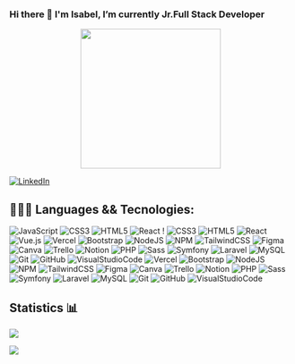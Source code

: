 ### Hi there 👋 I'm Isabel, I’m currently Jr.Full Stack Developer 

<div align="center" dir="column">
   <a target="_blanck" rel="noopener noreferrer" href="http://www.epc-ucb.edu.bo/mfm/images/smilies/itchy-n-scratchy.gif"></a>
   <img width="250px" src="http://www.epc-ucb.edu.bo/mfm/images/smilies/itchy-n-scratchy.gif" data-canonical-src="https://i.imgur.com/99BZ8IU.gif" style="max-width: 100%;">
</div>

[![LinkedIn](https://img.shields.io/badge/IsabelGM-%230077B5.svg?logo=linkedin&logoColor=white)](https://www.linkedin.com/in/isabel-gutierrez-moreno/)

## 👩🏼‍💻 Languages && Tecnologies:
![JavaScript](https://img.shields.io/badge/javascript-F7DF1E.svg?style=for-the-badge&logo=javascript&logoColor=white) ![CSS3](https://img.shields.io/badge/css3-1572B6.svg?style=for-the-badge&logo=css3&logoColor=white) ![HTML5](https://img.shields.io/badge/html5-E34F26.svg?style=for-the-badge&logo=html5&logoColor=white) ![React](https://img.shields.io/badge/ReactJs-61DAFB.svg?style=for-the-badge&logo=react&logoColor=white) ! ![CSS3](https://img.shields.io/badge/css3-1572B6.svg?style=for-the-badge&logo=css3&logoColor=white) ![HTML5](https://img.shields.io/badge/html5-E34F26.svg?style=for-the-badge&logo=html5&logoColor=white) ![React](https://img.shields.io/badge/ReactJs-61DAFB.svg?style=for-the-badge&logo=react&logoColor=white) ![Vue.js](https://img.shields.io/badge/vuejs-%2335495e.svg?style=for-the-badge&logo=vuedotjs&logoColor=%234FC08D) ![Vercel](https://img.shields.io/badge/vercel-000000.svg?style=for-the-badge&logo=vercel&logoColor=white) ![Bootstrap](https://img.shields.io/badge/bootstrap-7952B3.svg?style=for-the-badge&logo=bootstrap&logoColor=white) ![NodeJS](https://img.shields.io/badge/node.js-339933?style=for-the-badge&logo=node.js&logoColor=white) ![NPM](https://img.shields.io/badge/NPM-CB3837.svg?style=for-the-badge&logo=npm&logoColor=white) ![TailwindCSS](https://img.shields.io/badge/tailwindcss-06B6D4.svg?style=for-the-badge&logo=tailwind-css&logoColor=white) ![Figma](https://img.shields.io/badge/figma-F24E1E.svg?style=for-the-badge&logo=figma&logoColor=white) ![Canva](https://img.shields.io/badge/Canva-00C4CC.svg?style=for-the-badge&logo=Canva&logoColor=white) ![Trello](https://img.shields.io/badge/Trello-0052CC.svg?style=for-the-badge&logo=Trello&logoColor=white) ![Notion](https://img.shields.io/badge/Notion-000000.svg?style=for-the-badge&logo=notion&logoColor=white) ![PHP](https://img.shields.io/badge/PHP-777BB4.svg?style=for-the-badge&logo=php&logoColor=white) ![Sass](https://img.shields.io/badge/Sass-CC6699.svg?style=for-the-badge&logo=Sass&logoColor=white) ![Symfony](https://img.shields.io/badge/Symfony-000000.svg?style=for-the-badge&logo=Symfony&logoColor=white) ![Laravel](https://img.shields.io/badge/Laravel-FF2D20.svg?style=for-the-badge&logo=Laravel&logoColor=white) ![MySQL](https://img.shields.io/badge/MySQL-4479A1.svg?style=for-the-badge&logo=MySQL&logoColor=white) ![Git](https://img.shields.io/badge/Git-F05032.svg?style=for-the-badge&logo=Git&logoColor=white) ![GitHub](https://img.shields.io/badge/GitHub-181717.svg?style=for-the-badge&logo=GitHub&logoColor=white) ![VisualStudioCode](https://img.shields.io/badge/VisualStudioCode-007ACC.svg?style=for-the-badge&logo=VisualStudioCode&logoColor=white) ![Vercel](https://img.shields.io/badge/vercel-000000.svg?style=for-the-badge&logo=vercel&logoColor=white) ![Bootstrap](https://img.shields.io/badge/bootstrap-7952B3.svg?style=for-the-badge&logo=bootstrap&logoColor=white) ![NodeJS](https://img.shields.io/badge/node.js-339933?style=for-the-badge&logo=node.js&logoColor=white) ![NPM](https://img.shields.io/badge/NPM-CB3837.svg?style=for-the-badge&logo=npm&logoColor=white) ![TailwindCSS](https://img.shields.io/badge/tailwindcss-06B6D4.svg?style=for-the-badge&logo=tailwind-css&logoColor=white) ![Figma](https://img.shields.io/badge/figma-F24E1E.svg?style=for-the-badge&logo=figma&logoColor=white) ![Canva](https://img.shields.io/badge/Canva-00C4CC.svg?style=for-the-badge&logo=Canva&logoColor=white) ![Trello](https://img.shields.io/badge/Trello-0052CC.svg?style=for-the-badge&logo=Trello&logoColor=white) ![Notion](https://img.shields.io/badge/Notion-000000.svg?style=for-the-badge&logo=notion&logoColor=white) ![PHP](https://img.shields.io/badge/PHP-777BB4.svg?style=for-the-badge&logo=php&logoColor=white) ![Sass](https://img.shields.io/badge/Sass-CC6699.svg?style=for-the-badge&logo=Sass&logoColor=white) ![Symfony](https://img.shields.io/badge/Symfony-000000.svg?style=for-the-badge&logo=Symfony&logoColor=white) ![Laravel](https://img.shields.io/badge/Laravel-FF2D20.svg?style=for-the-badge&logo=Laravel&logoColor=white) ![MySQL](https://img.shields.io/badge/MySQL-4479A1.svg?style=for-the-badge&logo=MySQL&logoColor=white) ![Git](https://img.shields.io/badge/Git-F05032.svg?style=for-the-badge&logo=Git&logoColor=white) ![GitHub](https://img.shields.io/badge/GitHub-181717.svg?style=for-the-badge&logo=GitHub&logoColor=white) ![VisualStudioCode](https://img.shields.io/badge/VisualStudioCode-007ACC.svg?style=for-the-badge&logo=VisualStudioCode&logoColor=white)
  
## Statistics 📊
![](https://github-readme-stats.vercel.app/api?username=isabelgumo)

![](https://github-readme-stats.vercel.app/api/top-langs/?username=isabelgumo&theme=dark&hide_border=false&include_all_commits=false&count_private=false&layout=compact)


<!--
**IsabelGuMo/IsabelGuMo** is a ✨ _special_ ✨ repository because its `README.md` (this file) appears on your GitHub profile.

Here are some ideas to get you started:

- 🔭 I’m currently working on ...
- 🌱 I’m currently learning ...
- 👯 I’m looking to collaborate on ...
- 🤔 I’m looking for help with ...
- 💬 Ask me about ...
- 📫 How to reach me: ...
- 😄 Pronouns: ...
- ⚡ Fun fact: ...
-->

